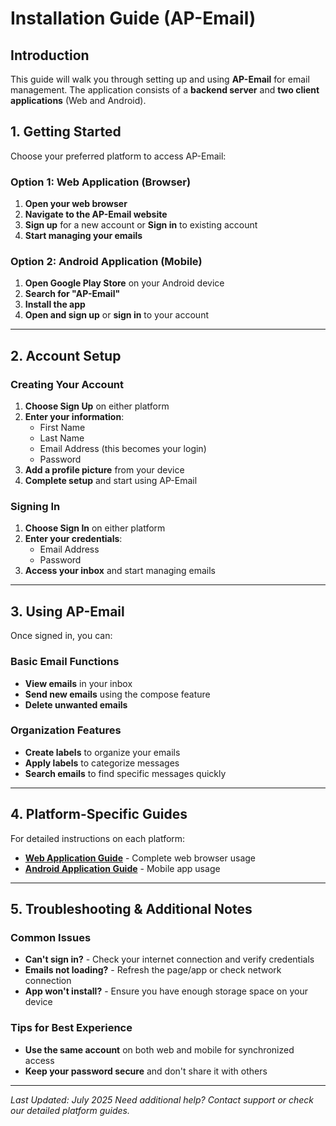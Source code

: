 # Installation Guide (AP-Email)

## Introduction

This guide will walk you through setting up and using **AP-Email** for email management. The application consists of a **backend server** and **two client applications** (Web and Android).



## 1. Getting Started

Choose your preferred platform to access AP-Email:

### Option 1: Web Application (Browser)
1. **Open your web browser**
2. **Navigate to the AP-Email website**
3. **Sign up** for a new account or **Sign in** to existing account
4. **Start managing your emails**

### Option 2: Android Application (Mobile)
1. **Open Google Play Store** on your Android device
2. **Search for "AP-Email"**
3. **Install the app**
4. **Open and sign up** or **sign in** to your account

---

## 2. Account Setup

### Creating Your Account
1. **Choose Sign Up** on either platform
2. **Enter your information**:
   - First Name
   - Last Name
   - Email Address (this becomes your login)
   - Password
3. **Add a profile picture** from your device
4. **Complete setup** and start using AP-Email

### Signing In
1. **Choose Sign In** on either platform
2. **Enter your credentials**:
   - Email Address
   - Password
3. **Access your inbox** and start managing emails

---

## 3. Using AP-Email

Once signed in, you can:

### Basic Email Functions
- **View emails** in your inbox
- **Send new emails** using the compose feature
- **Delete unwanted emails**

### Organization Features
- **Create labels** to organize your emails
- **Apply labels** to categorize messages
- **Search emails** to find specific messages quickly

---

## 4. Platform-Specific Guides

For detailed instructions on each platform:

- **[Web Application Guide](../Web_Application/README.md)** - Complete web browser usage
- **[Android Application Guide](../Android_Application/README.md)** - Mobile app usage

---

## 5. Troubleshooting & Additional Notes

### Common Issues
- **Can't sign in?** - Check your internet connection and verify credentials
- **Emails not loading?** - Refresh the page/app or check network connection
- **App won't install?** - Ensure you have enough storage space on your device

### Tips for Best Experience
- **Use the same account** on both web and mobile for synchronized access
- **Keep your password secure** and don't share it with others


---

*Last Updated: July 2025*
*Need additional help? Contact support or check our detailed platform guides.*
